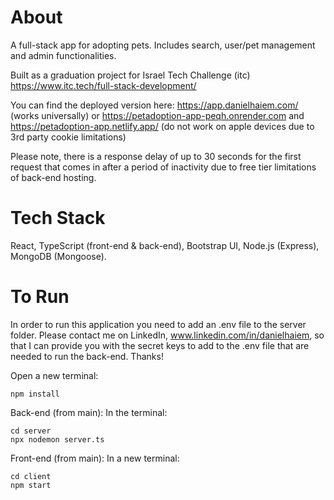 # About

A full-stack app for adopting pets. Includes search, user/pet management and admin functionalities.

Built as a graduation project for Israel Tech Challenge (itc) https://www.itc.tech/full-stack-development/

You can find the deployed version here: https://app.danielhaiem.com/ (works universally) or https://petadoption-app-peqh.onrender.com and https://petadoption-app.netlify.app/ (do not work on apple devices due to 3rd party cookie limitations)

Please note, there is a response delay of up to 30 seconds for the first request that comes in after a period of inactivity due to free tier limitations of back-end hosting.

# Tech Stack

React, TypeScript (front-end & back-end), Bootstrap UI, Node.js (Express), MongoDB (Mongoose).

# To Run

In order to run this application you need to add an .env file to the server folder. Please contact me on LinkedIn, www.linkedin.com/in/danielhaiem, so that I can provide you with the secret keys to add to the .env file that are needed to run the back-end. Thanks!

Open a new terminal:

```
npm install
```

Back-end (from main):
In the terminal:

```
cd server
npx nodemon server.ts
```

Front-end (from main):
In a new terminal:

```
cd client
npm start
```
